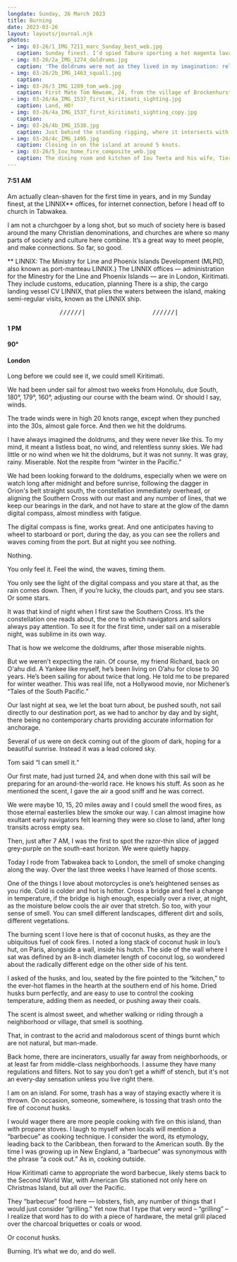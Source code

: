 ```yaml
---
longdate: Sunday, 26 March 2023
title: Burning
date: 2023-03-26
layout: layouts/journal.njk
photos:
 - img: 03-26/1_IMG_7211_marc_Sunday_best_web.jpg
   caption: Sunday finest. I’d spied Tabure sporting a hot magenta lava-lava, while I was in Poland. Seems there’s an entire congregation that wears the color. Sorta punk rock and glam. Here in front of the LINNIX offices, pirating an internet connection.
 - img: 03-26/2a_IMG_1274_doldrums.jpg
   caption: 'The doldrums were not as they lived in my imagination: relentless sun, baking down upon languorous seas. Instead, a dull mist, sullen and grey, shrouded the sky, when it was not raining.  Winter doldrums, to be sure.'
 - img: 03-26/2b_IMG_1463_squall.jpg
   caption: 
 - img: 03-26/3_IMG_1289_tom_web.jpg
   caption: First Mate Tom Newsom, 24, from the village of Brockenhurst, not far from the Isle of Wight,  on the southern English coast. Always good natured, his plans for further adventure after this sail, was to prepare for a race around the world. It’s Tom who smells the island smoke, miles and miles away, long before we see it.
 - img: 03-26/4a_IMG_1537_first_kiritimati_sighting.jpg
   caption: Land, HO!
 - img: 03-26/4a_IMG_1537_first_kiritimati_sighting_copy.jpg
   caption: 
 - img: 03-26/4b_IMG_1538.jpg
   caption: Just behind the standing rigging, where it intersects with the horizon, lies the northeast point of Kiritimati.  Spotted at 7:10am. While I need glasses to read, I can see things at a distance better than most. It was a good feeling, to see a place I’ve imagined for decades, knowing my grandfather had also arrived there by sea.
 - img: 03-26/4c_IMG_1495.jpg
   caption: Closing in on the island at around 5 knots.
 - img: 03-26/5_Iou_home_fire_composite_web.jpg
   caption: The dining room and kitchen of Iou Teeta and his wife, Tierebwebwe. They sleep in a similar and separate structure, just a few feet north of this, but on the occasions where I visit, they sleep here. On the right of the sleeping mats one can see the long pile of coconut shells used to fuel their simple fire. Repurposed metal serves as fire grate and cover, as needed, atop a frame of loose stones.
---
```

<!-- video: https://res.cloudinary.com/darnbitpw/video/upload/v1745207024/kingjoe/03-26/3_IMG_1500_tom.mov
vcaption: 
video: https://res.cloudinary.com/darnbitpw/video/upload/v1745207019/kingjoe/03-26/4_IMG_1529.mov
vcaption:  -->

#### 7:51 AM

Am actually clean-shaven for the first time in years, and in my Sunday finest, at the LINNIX** offices, for internet connection, before I head off to church in Tabwakea.

I am not a churchgoer by a long shot, but so much of society here is based around the many Christian denominations, and churches are where so many parts of society and culture here combine. It’s a great way to meet people, and make connections. So far, so good.

** LINNIX: The Ministry for Line and Phoenix Islands Development (MLPID, also known as port-manteau LINNIX.) The LINNIX offices — administration for the Minestry for the Line and Phoenix Islands — are in London, Kiritimati. They include customs, education, planning There is a ship, the cargo landing vessel CV LINNIX, that plies the waters between the island, making semi-regular visits, known as the LINNIX ship.

<pre>______________//////|__________________//////|__________________//////|____</pre>

#### 1 PM
#### 90°
#### London

Long before we could see it, we could smell Kiritimati.

We had been under sail for almost two weeks from Honolulu, due South, 180°, 179°, 160°, adjusting our course with the beam wind. Or should I say, winds.

The trade winds were in high 20 knots range, except when they punched into the 30s, almost gale force. And then we hit the doldrums.

I have always imagined the doldrums, and they were never like this. To my mind, it meant a listless boat, no wind, and relentless sunny skies. We had little or no wind when we hit the doldrums, but it was not sunny. It was gray, rainy. Miserable. Not the respite from “winter in the Pacific.”

We had been looking forward to the doldrums, especially when we were on watch long after midnight and before sunrise, following the dagger in Orion's belt straight south, the constellation immediately overhead, or aligning the Southern Cross with our mast and any number of lines, that we keep our bearings in the dark, and not have to stare at the glow of the damn digital compass, almost mindless with fatigue.

The digital compass is fine, works great. And one anticipates having to wheel to starboard or port, during the day, as you can see the rollers and waves coming from the port. But at night you see nothing.

Nothing.

You only feel it. Feel the wind, the waves, timing them.

You only see the light of the digital compass and you stare at that, as the rain comes down. Then, if you’re lucky, the clouds part, and you see stars. Or some stars.

It was that kind of night when I first saw the Southern Cross. It’s the constellation one reads about, the one to which navigators and sailors always pay attention. To see it for the first time, under sail on a miserable night, was sublime in its own way.

That is how we welcome the doldrums, after those miserable nights.

But we weren’t expecting the rain. Of course, my friend Richard, back on O'ahu did. A Yankee like myself, he’s been living on O’ahu for close to 30 years. He’s been sailing for about twice that long. He told me to be prepared for winter weather. This was real life, not a Hollywood movie, nor Michener’s “Tales of the South Pacific.”

Our last night at sea, we let the boat turn about, be pushed south, not sail directly to our destination port, as we had to anchor by day and by sight, there being no contemporary charts providing accurate information for anchorage.

Several of us were on deck coming out of the gloom of dark, hoping for a beautiful sunrise. Instead it was a lead colored sky.

Tom said “I can smell it.“

Our first mate, had just turned 24, and when done with this sail will be preparing for an around-the-world race. He knows his stuff. As soon as he mentioned the scent, I gave the air a good sniff and he was correct.

We were maybe 10, 15, 20 miles away and I could smell the wood fires, as those eternal easterlies blew the smoke our way. I can almost imagine how exultant early navigators felt learning they were so close to land, after long transits across empty sea.

Then, just after 7 AM, I was the first to spot the razor-thin slice of jagged grey-purple on the south-east horizon. We were quietly happy.

Today I rode from Tabwakea back to London, the smell of smoke changing along the way. Over the last three weeks I have learned of those scents.

One of the things I love about motorcycles is one’s heightened senses as you ride. Cold is colder and hot is hotter. Cross a bridge and feel a change in temperature, if the bridge is high enough, especially over a river, at night, as the moisture below cools the air over that stretch. So too, with your sense of smell. You can smell different landscapes, different dirt and soils, different vegetations.

The burning scent I love here is that of coconut husks, as they are the ubiquitous fuel of cook fires. I noted a long stack of coconut husk in Iou’s hut, on Paris, alongside a wall, inside his hutch. The side of the wall where I sat was defined by an 8-inch diameter length of coconut log, so wondered about the radically different edge on the other side of his tent.

I asked of the husks, and Iou, seated by the fire pointed to the “kitchen,” to the ever-hot flames in the hearth at the southern end of his home. Dried husks burn perfectly, and are easy to use to control the cooking temperature, adding them as needed, or pushing away their coals.

The scent is almost sweet, and whether walking or riding through a neighborhood or village, that smell is soothing.

That, in contrast to the acrid and malodorous scent of things burnt which are not natural, but man-made.

Back home, there are incinerators, usually far away from neighborhoods, or at least far from middle-class neighborhoods. I assume they have many regulations and filters. Not to say you don’t get a whiff of stench, but it's not an every-day sensation unless you live right there.

I am on an island. For some, trash has a way of staying exactly where it is thrown. On occasion, someone, somewhere, is tossing that trash onto the fire of coconut husks.

I would wager there are more people cooking with fire on this island, than with propane stoves. I laugh to myself when locals will mention a “barbecue” as cooking technique. I consider the word, its etymology, leading back to the Caribbean, then forward to the American south. By the time I was growing up in New England, a “barbecue” was synonymous with the phrase “a cook out.” As in, cooking outside.

How Kiritimati came to appropriate the word barbecue, likely stems back to the Second World War, with American GIs stationed not only here on Christmas Island, but all over the Pacific.

They “barbecue” food here — lobsters, fish, any number of things that I would just consider “grilling.” Yet now that I type that very word – “grilling” – I realize that word has to do with a piece of hardware, the metal grill placed over the charcoal briquettes or coals or wood.

Or coconut husks.

Burning. It’s what we do, and do well.
